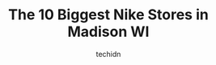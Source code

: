---
layout: ampstory
image: https://i0.wp.com/www.depkes.org/wp-content/uploads/2023/06/nike-0-in-madison-wi-1685967362.jpeg?resize=640,853
author: techidn
featured: false
description: Discover the impressive array of Nike options in Madison WI, where you can find 10 of the largest Nike establishments in the area. From renowned classics to hidden gems, Madison WI offers a 
title: The 10 Biggest Nike Stores in Madison WI
cover:
   title: The 10 Biggest Nike Stores in Madison WI
   subtitle: Rickpate
   background: https://www.depkes.org/wp-content/uploads/2023/06/nike-0-in-madison-wi-1685967362.jpeg

pages: 
 - layout: thirds
   top: <h1>#1 JCPenney</h1>
   bottom: "<p>Escalator was cool. My friend was bullied by a group of customers/staff for never being to a jcpenney and called mean words. Very dissatisfied with experience. Work</p>"
   background: https://www.depkes.org/wp-content/uploads/2023/06/nike-1-in-madison-wi-1685967362.jpeg
   backgroundblur: true
 - layout: thirds
   top: <h1>#2 JCPenney</h1>
   bottom: "<p>23 W Towne Mall, Madison, WI 53719, United States</p>"
   background: https://www.depkes.org/wp-content/uploads/2023/06/nike-2-in-madison-wi-1685967363.jpeg
   cta:
      link: https://www.depkes.org/blog/the-10-biggest-nike-stores-in-madison-wi/
      text: The 10 Biggest Nike Stores in Madison WI
 - layout: thirds
   top: <h1>#3 REI</h1>
   bottom: "<p>7483 W Towne Way, Madison, WI 53719, United States</p>"
   background: https://www.depkes.org/wp-content/uploads/2023/06/nike-3-in-madison-wi-1685967363.jpeg
   cta:
      link: https://www.depkes.org/blog/the-10-biggest-nike-stores-in-madison-wi/
      text: The 10 Biggest Nike Stores in Madison WI
 - layout: thirds
   top: <h1>#4 DICKS Sporting Goods</h1>
   bottom: "<p>237 W Towne Mall, Madison, WI 53719, United States</p>"
   background: https://images.unsplash.com/photo-1632260260864-caf7fde5ec36?ixlib=rb-4.0.3&ixid=MnwxMjA3fDB8MHxwaG90by1wYWdlfHx8fGVufDB8fHx8&auto=format&fit=crop&w=640&h=853&q=80
   cta:
      link: https://www.depkes.org/blog/the-10-biggest-nike-stores-in-madison-wi/
      text: The 10 Biggest Nike Stores in Madison WI
 - layout: thirds
   top: <h1>#5 DICKS Sporting Goods</h1>
   bottom: "<p>350 E Towne Way, Madison, WI 53704, United States</p>"
   background: https://images.unsplash.com/photo-1597773150796-e5c14ebecbf5?ixlib=rb-4.0.3&ixid=MnwxMjA3fDB8MHxwaG90by1wYWdlfHx8fGVufDB8fHx8&auto=format&fit=crop&w=640&h=853&q=80
   cta:
      link: https://www.depkes.org/blog/the-10-biggest-nike-stores-in-madison-wi/
      text: The 10 Biggest Nike Stores in Madison WI
 - layout: thirds
   top: <h1>#6 Rogans Shoes</h1>
   bottom: "<p>1740 Eagan Rd, Madison, WI 53704, United States</p>"
   background: https://images.unsplash.com/photo-1484589065579-248aad0d8b13?ixlib=rb-4.0.3&ixid=MnwxMjA3fDB8MHxwaG90by1wYWdlfHx8fGVufDB8fHx8&auto=format&fit=crop&w=640&h=853&q=80
   cta:
      link: https://www.depkes.org/blog/the-10-biggest-nike-stores-in-madison-wi/
      text: The 10 Biggest Nike Stores in Madison WI
 - layout: thirds
   top: <h1>#7 Nordstrom Rack</h1>
   bottom: "<p>7349 W Towne Way, Madison, WI 53719, United States</p>"
   background: https://images.unsplash.com/photo-1533735380053-eb8d0759b24a?ixlib=rb-4.0.3&ixid=MnwxMjA3fDB8MHxwaG90by1wYWdlfHx8fGVufDB8fHx8&auto=format&fit=crop&w=640&h=853&q=80
   cta:
      link: https://www.depkes.org/blog/the-10-biggest-nike-stores-in-madison-wi/
      text: The 10 Biggest Nike Stores in Madison WI
 - layout: thirds
   middle: Continue reading...
   background: https://images.unsplash.com/photo-1567095761054-7a02e69e5c43?ixlib=rb-4.0.3&ixid=MnwxMjA3fDB8MHxwaG90by1wYWdlfHx8fGVufDB8fHx8&auto=format&fit=crop&w=640&h=853&q=80
   cta:
      link: https://www.depkes.org/blog/the-10-biggest-nike-stores-in-madison-wi/
      text: The 10 Biggest Nike Stores in Madison WI
      
---